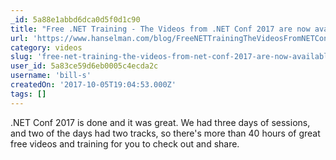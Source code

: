 ```yaml
---
_id: 5a88e1abbd6dca0d5f0d1c90
title: "Free .NET Training - The Videos from .NET Conf 2017 are now available"
url: 'https://www.hanselman.com/blog/FreeNETTrainingTheVideosFromNETConf2017AreNowAvailable.aspx'
category: videos
slug: 'free-net-training-the-videos-from-net-conf-2017-are-now-available'
user_id: 5a83ce59d6eb0005c4ecda2c
username: 'bill-s'
createdOn: '2017-10-05T19:04:53.000Z'
tags: []
---
```


.NET Conf 2017 is done and it was great. We had three days of sessions, and two of the days had two tracks, so there's more than 40 hours of great free videos and training for you to check out and share.
